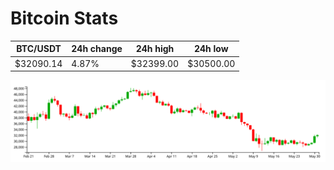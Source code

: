 # Bitcoin Stats

BTC/USDT|24h change|24h high|24h low|
|---|---|---|---|
|$32090.14|4.87%|$32399.00|$30500.00|

<img src="./chart.svg">
